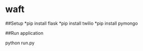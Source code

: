 # waft

##Setup 
*pip install flask
*pip install twilio
*pip install pymongo

##Run application

python run.py

